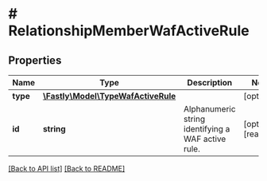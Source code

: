 # # RelationshipMemberWafActiveRule

## Properties

Name | Type | Description | Notes
------------ | ------------- | ------------- | -------------
**type** | [**\Fastly\Model\TypeWafActiveRule**](TypeWafActiveRule.md) |  | [optional]
**id** | **string** | Alphanumeric string identifying a WAF active rule. | [optional] [readonly]

[[Back to API list]](../../README.md#endpoints) [[Back to README]](../../README.md)
